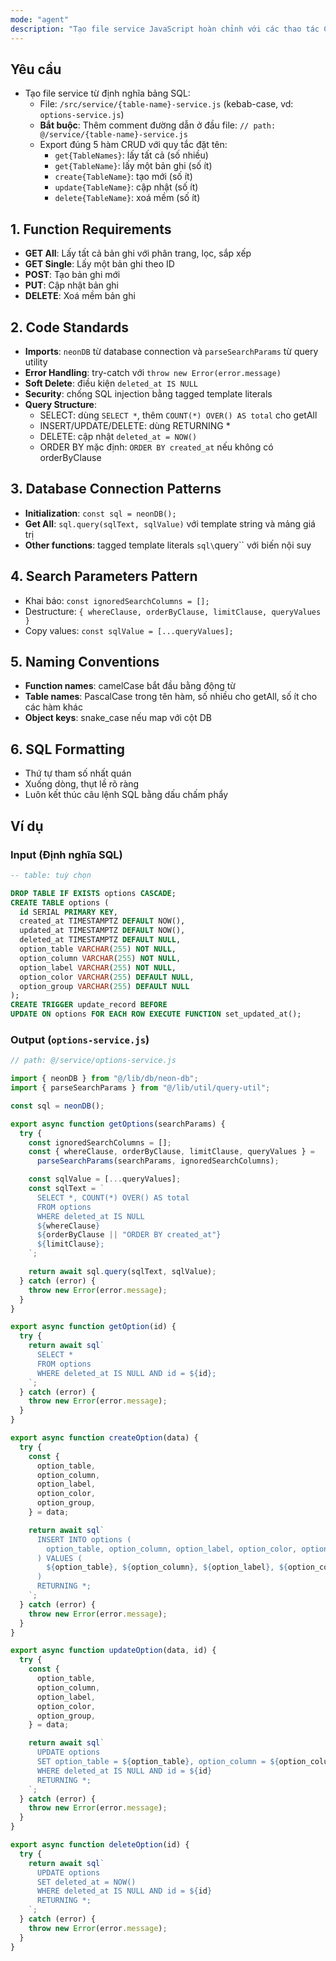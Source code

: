 ```yaml
---
mode: "agent"
description: "Tạo file service JavaScript hoàn chỉnh với các thao tác CRUD dựa trên định nghĩa bảng SQL, bao gồm phân trang, lọc và xoá mềm."
---
```


## Yêu cầu

- Tạo file service từ định nghĩa bảng SQL:
  - File: `/src/service/{table-name}-service.js` (kebab-case, vd: `options-service.js`)
  - **Bắt buộc**: Thêm comment đường dẫn ở đầu file: `// path: @/service/{table-name}-service.js`
  - Export đúng 5 hàm CRUD với quy tắc đặt tên:
    - `get{TableNames}`: lấy tất cả (số nhiều)
    - `get{TableName}`: lấy một bản ghi (số ít)
    - `create{TableName}`: tạo mới (số ít)
    - `update{TableName}`: cập nhật (số ít)
    - `delete{TableName}`: xoá mềm (số ít)

## 1. Function Requirements

- **GET All**: Lấy tất cả bản ghi với phân trang, lọc, sắp xếp
- **GET Single**: Lấy một bản ghi theo ID
- **POST**: Tạo bản ghi mới
- **PUT**: Cập nhật bản ghi
- **DELETE**: Xoá mềm bản ghi

## 2. Code Standards

- **Imports**: `neonDB` từ database connection và `parseSearchParams` từ query utility
- **Error Handling**: try-catch với `throw new Error(error.message)`
- **Soft Delete**: điều kiện `deleted_at IS NULL`
- **Security**: chống SQL injection bằng tagged template literals
- **Query Structure**:
  - SELECT: dùng `SELECT *`, thêm `COUNT(*) OVER() AS total` cho getAll
  - INSERT/UPDATE/DELETE: dùng RETURNING \*
  - DELETE: cập nhật `deleted_at = NOW()`
  - ORDER BY mặc định: `ORDER BY created_at` nếu không có orderByClause

## 3. Database Connection Patterns

- **Initialization**: `const sql = neonDB();`
- **Get All**: `sql.query(sqlText, sqlValue)` với template string và mảng giá trị
- **Other functions**: tagged template literals `sql\`query\`` với biến nội suy

## 4. Search Parameters Pattern

- Khai báo: `const ignoredSearchColumns = [];`
- Destructure: `{ whereClause, orderByClause, limitClause, queryValues }`
- Copy values: `const sqlValue = [...queryValues];`

## 5. Naming Conventions

- **Function names**: camelCase bắt đầu bằng động từ
- **Table names**: PascalCase trong tên hàm, số nhiều cho getAll, số ít cho các hàm khác
- **Object keys**: snake_case nếu map với cột DB

## 6. SQL Formatting

- Thứ tự tham số nhất quán
- Xuống dòng, thụt lề rõ ràng
- Luôn kết thúc câu lệnh SQL bằng dấu chấm phẩy

## Ví dụ

### Input (Định nghĩa SQL)

```sql
-- table: tuỳ chọn

DROP TABLE IF EXISTS options CASCADE;
CREATE TABLE options (
  id SERIAL PRIMARY KEY,
  created_at TIMESTAMPTZ DEFAULT NOW(),
  updated_at TIMESTAMPTZ DEFAULT NOW(),
  deleted_at TIMESTAMPTZ DEFAULT NULL,
  option_table VARCHAR(255) NOT NULL,
  option_column VARCHAR(255) NOT NULL,
  option_label VARCHAR(255) NOT NULL,
  option_color VARCHAR(255) DEFAULT NULL,
  option_group VARCHAR(255) DEFAULT NULL
);
CREATE TRIGGER update_record BEFORE
UPDATE ON options FOR EACH ROW EXECUTE FUNCTION set_updated_at();
```

### Output (`options-service.js`)

```javascript
// path: @/service/options-service.js

import { neonDB } from "@/lib/db/neon-db";
import { parseSearchParams } from "@/lib/util/query-util";

const sql = neonDB();

export async function getOptions(searchParams) {
  try {
    const ignoredSearchColumns = [];
    const { whereClause, orderByClause, limitClause, queryValues } =
      parseSearchParams(searchParams, ignoredSearchColumns);

    const sqlValue = [...queryValues];
    const sqlText = `
      SELECT *, COUNT(*) OVER() AS total
      FROM options
      WHERE deleted_at IS NULL
      ${whereClause}
      ${orderByClause || "ORDER BY created_at"}
      ${limitClause};
    `;

    return await sql.query(sqlText, sqlValue);
  } catch (error) {
    throw new Error(error.message);
  }
}

export async function getOption(id) {
  try {
    return await sql`
      SELECT *
      FROM options
      WHERE deleted_at IS NULL AND id = ${id};
    `;
  } catch (error) {
    throw new Error(error.message);
  }
}

export async function createOption(data) {
  try {
    const {
      option_table,
      option_column,
      option_label,
      option_color,
      option_group,
    } = data;

    return await sql`
      INSERT INTO options (
        option_table, option_column, option_label, option_color, option_group
      ) VALUES (
        ${option_table}, ${option_column}, ${option_label}, ${option_color}, ${option_group}
      )
      RETURNING *;
    `;
  } catch (error) {
    throw new Error(error.message);
  }
}

export async function updateOption(data, id) {
  try {
    const {
      option_table,
      option_column,
      option_label,
      option_color,
      option_group,
    } = data;

    return await sql`
      UPDATE options
      SET option_table = ${option_table}, option_column = ${option_column}, option_label = ${option_label}, option_color = ${option_color}, option_group = ${option_group}
      WHERE deleted_at IS NULL AND id = ${id}
      RETURNING *;
    `;
  } catch (error) {
    throw new Error(error.message);
  }
}

export async function deleteOption(id) {
  try {
    return await sql`
      UPDATE options
      SET deleted_at = NOW()
      WHERE deleted_at IS NULL AND id = ${id}
      RETURNING *;
    `;
  } catch (error) {
    throw new Error(error.message);
  }
}
```
